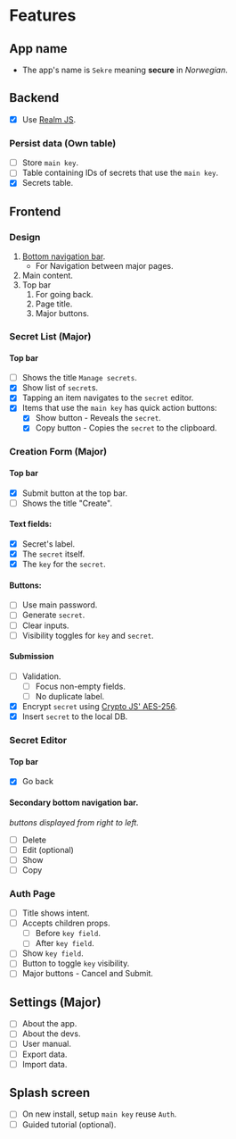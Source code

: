 # Features
## App name
* The app's name is `Sekre` meaning __secure__ in _Norwegian_.
## Backend
- [x] Use [Realm JS](https://www.mongodb.com/docs/realm/sdk/react-native/).
### Persist data (Own table)
- [ ] Store `main key`.
- [ ] Table containing IDs of secrets that use the `main key`.
- [X] Secrets table.
  
## Frontend
### Design
1. [Bottom navigation bar](https://callstack.github.io/react-native-paper/bottom-navigation.html).
   * For Navigation between major pages.
2. Main content.
3. Top bar
   1. For going back.
   2. Page title.
   3. Major buttons.
   
### Secret List (Major)
#### Top bar
- [ ] Shows the title `Manage secrets`.
- [x] Show list of `secret`s.
- [x] Tapping an item navigates to the `secret` editor.
- [x] Items that use the `main key` has quick action buttons:
  - [x] Show button - Reveals the `secret`.
  - [x] Copy button - Copies the `secret` to the clipboard.

### Creation Form (Major)
#### Top bar
- [x] Submit button at the top bar.
- [ ] Shows the title "Create".

#### Text fields:
- [x] Secret's label.
- [x] The `secret` itself.
- [x] The `key` for the `secret`.

#### Buttons:
- [ ] Use main password.
- [ ] Generate `secret`.
- [ ] Clear inputs.
- [ ] Visibility toggles for `key` and `secret`.
#### Submission
- [ ] Validation.
  - [ ] Focus non-empty fields.
  - [ ] No duplicate label.
- [x] Encrypt `secret` using [Crypto JS' AES-256](https://cryptojs.gitbook.io/docs/).
- [x] Insert `secret` to the local DB.

### Secret Editor
#### Top bar
- [x] Go back
#### Secondary bottom navigation bar.
_buttons displayed from right to left._
- [ ] Delete
- [ ] Edit (optional)
- [ ] Show
- [ ] Copy

### Auth Page
- [ ] Title shows intent.
- [ ] Accepts children props.
  - [ ] Before `key field`.
  - [ ] After `key field`. 
- [ ] Show `key field`.
- [ ] Button to toggle `key` visibility.
- [ ] Major buttons - Cancel and Submit.

## Settings (Major)
- [ ] About the app.
- [ ] About the devs.
- [ ] User manual.
- [ ] Export data.
- [ ] Import data.
## Splash screen
- [ ] On new install, setup `main key` reuse `Auth`.
- [ ] Guided tutorial (optional).